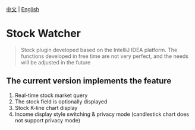 [中文](/README.md) | [English](/README_en.md)

# Stock Watcher

> Stock plugin developed based on the IntelliJ IDEA platform. The functions developed in free time are not very perfect, and the needs will be adjusted in the future

## The current version implements the feature

1. Real-time stock market query
2. The stock field is optionally displayed
3. Stock K-line chart display
4. Income display style switching & privacy mode (candlestick chart does not support privacy mode)